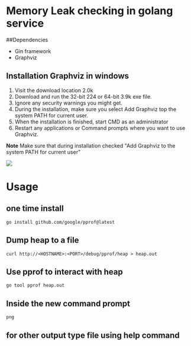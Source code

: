 # Memory Leak checking in golang service

##Dependencies
- Gin framework
- Graphviz

## Installation Graphviz in windows
1. Visit the download location 2.0k
2. Download and run the 32-bit 224 or 64-bit 3.9k exe file.
3. Ignore any security warnings you might get.
4. During the installation, make sure you select Add Graphviz top the system PATH for current user.
5. When the installation is finished, start CMD as an administrator
6. Restart any applications or Command prompts where you want to use Graphviz.

**Note**
Make sure that during installation checked "Add Graphviz to the system PATH for current user"

![](../754680b6a7f66af5318b6deed62a3e8f5c0d34f2.png)

# Usage

## one time install
`go install github.com/google/pprof@latest`
## Dump heap to a file
`curl http://<HOSTNAME>:<PORT>/debug/pprof/heap > heap.out`
## Use pprof to interact with heap
`go tool pprof heap.out`
## Inside the new command prompt
`png`
## for other output type file using help command